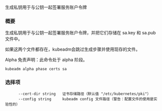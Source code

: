 <!-- 
Generates a private key for signing service account tokens along with its public key

### Synopsis
 -->

生成私钥用于与公钥一起签署服务账户令牌

### 概要

<!-- 
Generates the private key for signing service account tokens along with its public key, and saves them into sa.key and sa.pub files. 

If both files already exist, kubeadm skips the generation step and existing files will be used. 

Alpha Disclaimer: this command is currently alpha.

```
kubeadm alpha phase certs sa
```
 -->


生成私钥用于与公钥一起签署服务账户令牌，并把它们存储在 sa.key 和 sa.pub 文件中。

如果这两个文件都存在，kubeadm会跳过生成步骤并使用现存的文件。

Alpha 免责声明：此命令处于 alpha 阶段。

```
kubeadm alpha phase certs sa
```

<!-- 
### Options

```
      --cert-dir string   The path where to save the certificates (default "/etc/kubernetes/pki")
      --config string     Path to kubeadm config file (WARNING: Usage of a configuration file is experimental)
```
 -->

### 选择项

```
      --cert-dir string   证书存储路径（默认值 "/etc/kubernetes/pki"）
      --config string     kubeadm config 文件路径（警告：配置文件的使用是实验性的）
```
